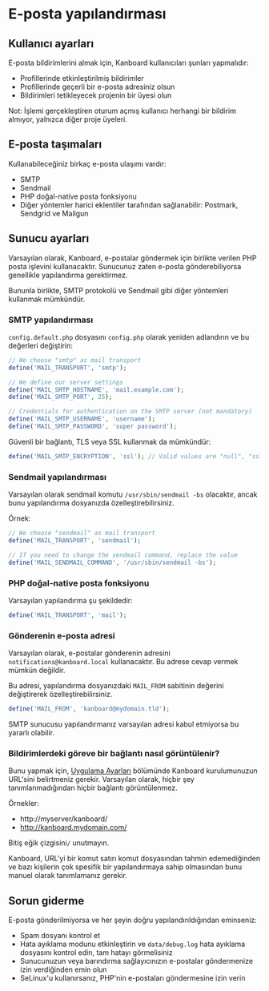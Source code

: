 E-posta yapılandırması
===================

Kullanıcı ayarları
-------------

E-posta bildirimlerini almak için, Kanboard kullanıcıları şunları yapmalıdır:

- Profillerinde etkinleştirilmiş bildirimler
- Profillerinde geçerli bir e-posta adresiniz olsun
- Bildirimleri tetikleyecek projenin bir üyesi olun

Not: İşlemi gerçekleştiren oturum açmış kullanıcı herhangi bir bildirim almıyor, yalnızca diğer proje üyeleri.

E-posta taşımaları
----------------

Kullanabileceğiniz birkaç e-posta ulaşımı vardır:

- SMTP
- Sendmail
- PHP doğal-native posta fonksiyonu
- Diğer yöntemler harici eklentiler tarafından sağlanabilir: Postmark, Sendgrid ve Mailgun

Sunucu ayarları
---------------

Varsayılan olarak, Kanboard, e-postalar göndermek için birlikte verilen PHP posta işlevini kullanacaktır.
Sunucunuz zaten e-posta gönderebiliyorsa genellikle yapılandırma gerektirmez.

Bununla birlikte, SMTP protokolü ve Sendmail gibi diğer yöntemleri kullanmak mümkündür.

### SMTP yapılandırması

`config.default.php` dosyasını `config.php` olarak yeniden adlandırın ve bu değerleri değiştirin:

```php
// We choose "smtp" as mail transport
define('MAIL_TRANSPORT', 'smtp');

// We define our server settings
define('MAIL_SMTP_HOSTNAME', 'mail.example.com');
define('MAIL_SMTP_PORT', 25);

// Credentials for authentication on the SMTP server (not mandatory)
define('MAIL_SMTP_USERNAME', 'username');
define('MAIL_SMTP_PASSWORD', 'super password');
```

Güvenli bir bağlantı, TLS veya SSL kullanmak da mümkündür:

```php
define('MAIL_SMTP_ENCRYPTION', 'ssl'); // Valid values are "null", "ssl" or "tls"
```

### Sendmail yapılandırması

Varsayılan olarak sendmail komutu `/usr/sbin/sendmail -bs` olacaktır, ancak bunu yapılandırma dosyanızda özelleştirebilirsiniz.

Örnek:

```php
// We choose "sendmail" as mail transport
define('MAIL_TRANSPORT', 'sendmail');

// If you need to change the sendmail command, replace the value
define('MAIL_SENDMAIL_COMMAND', '/usr/sbin/sendmail -bs');
```

### PHP doğal-native posta fonksiyonu

Varsayılan yapılandırma şu şekildedir:

```php
define('MAIL_TRANSPORT', 'mail');
```

### Gönderenin e-posta adresi

Varsayılan olarak, e-postalar gönderenin adresini `notifications@kanboard.local` kullanacaktır.
Bu adrese cevap vermek mümkün değildir.

Bu adresi, yapılandırma dosyanızdaki `MAIL_FROM` sabitinin değerini değiştirerek özelleştirebilirsiniz.

```php
define('MAIL_FROM', 'kanboard@mydomain.tld');
```

SMTP sunucusu yapılandırmanız varsayılan adresi kabul etmiyorsa bu yararlı olabilir.

### Bildirimlerdeki göreve bir bağlantı nasıl görüntülenir?

Bunu yapmak için, [Uygulama Ayarları](application-configuration.markdown) bölümünde Kanboard kurulumunuzun URL'sini belirtmeniz gerekir.
Varsayılan olarak, hiçbir şey tanımlanmadığından hiçbir bağlantı görüntülenmez.

Örnekler:

- http://myserver/kanboard/
- http://kanboard.mydomain.com/

Bitiş eğik çizgisini`/` unutmayın.

Kanboard, URL'yi bir komut satırı komut dosyasından tahmin edemediğinden ve bazı kişilerin çok spesifik bir yapılandırmaya sahip olmasından bunu manuel olarak tanımlamanız gerekir.

Sorun giderme
---------------

E-posta gönderilmiyorsa ve her şeyin doğru yapılandırıldığından eminseniz:

- Spam dosyanı kontrol et
- Hata ayıklama modunu etkinleştirin ve `data/debug.log` hata ayıklama dosyasını kontrol edin, tam hatayı görmelisiniz
- Sunucunuzun veya barındırma sağlayıcınızın e-postalar göndermenize izin verdiğinden emin olun
- SeLinux'u kullanırsanız, PHP'nin e-postaları göndermesine izin verin



